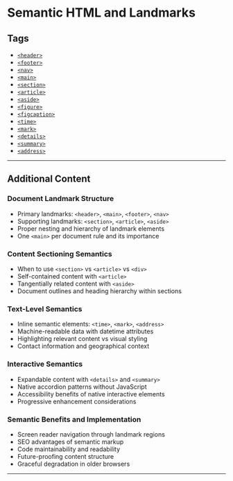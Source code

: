 # Semantic HTML and Landmarks

## Tags

+ [`<header>`](#)
+ [`<footer>`](#)
+ [`<nav>`](#)
+ [`<main>`](#)
+ [`<section>`](#)
+ [`<article>`](#)
+ [`<aside>`](#)
+ [`<figure>`](#)
+ [`<figcaption>`](#)
+ [`<time>`](#)
+ [`<mark>`](#)
+ [`<details>`](#)
+ [`<summary>`](#)
+ [`<address>`](#)

---

## Additional Content

### Document Landmark Structure

+ Primary landmarks: `<header>`, `<main>`, `<footer>`, `<nav>`
+ Supporting landmarks: `<section>`, `<article>`, `<aside>`
+ Proper nesting and hierarchy of landmark elements
+ One `<main>` per document rule and its importance

### Content Sectioning Semantics

+ When to use `<section>` vs `<article>` vs `<div>`
+ Self-contained content with `<article>`
+ Tangentially related content with `<aside>`
+ Document outlines and heading hierarchy within sections

### Text-Level Semantics

+ Inline semantic elements: `<time>`, `<mark>`, `<address>`
+ Machine-readable data with datetime attributes
+ Highlighting relevant content vs visual styling
+ Contact information and geographical context

### Interactive Semantics

+ Expandable content with `<details>` and `<summary>`
+ Native accordion patterns without JavaScript
+ Accessibility benefits of native interactive elements
+ Progressive enhancement considerations

### Semantic Benefits and Implementation

+ Screen reader navigation through landmark regions
+ SEO advantages of semantic markup
+ Code maintainability and readability
+ Future-proofing content structure
+ Graceful degradation in older browsers

---
